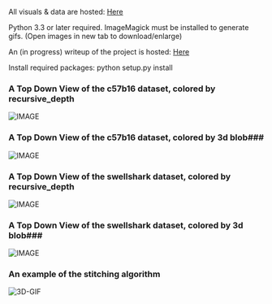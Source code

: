 All visuals & data are hosted: [Here](https://www.dropbox.com/sh/s136nj2b780e22d/AACy854x31kk4U11daFO1Z-0a?dl=0)

Python 3.3 or later required. ImageMagick must be installed to generate gifs.
(Open images in new tab to download/enlarge)

An (in progress) writeup of the project is hosted: [Here](https://drive.google.com/open?id=0B5YXBruzm8zDUWxkbkQ4TXdEWUU)

Install required packages: python setup.py install

### A Top Down View of the c57b16 dataset, colored by recursive_depth ###
![IMAGE](https://www.dropbox.com/s/4smgqwqimxn4e0s/c57b16_top_depth.png?dl=1)

### A Top Down View of the c57b16 dataset, colored by 3d blob###
![IMAGE](https://www.dropbox.com/s/z4is7p762le1ia2/c57b16_blob3d.png?dl=1)

### A Top Down View of the swellshark dataset, colored by recursive_depth ###
![IMAGE](https://www.dropbox.com/s/s5kom6kc162javc/swell_depth_top.png?dl=1)

### A Top Down View of the swellshark dataset, colored by 3d blob###
![IMAGE](https://www.dropbox.com/s/odqyi3lgg48noqn/swell_blob3d_top.png?dl=1)

### An example of the stitching algorithm
![3D-GIF](https://www.dropbox.com/s/a471w8z70jwav7n/Test_Example_of_Point_Matching.gif?dl=1)